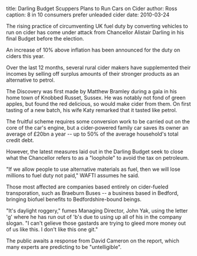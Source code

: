 title: Darling Budget Scuppers Plans to Run Cars on Cider
author: Ross
caption: 8 in 10 consumers prefer unleaded cider
date: 2010-03-24

The rising practice of circumventing UK fuel duty by converting vehicles to run
on cider has come under attack from Chancellor Alistair Darling in his final
Budget before the election.

An increase of 10% above inflation has been announced for the duty on ciders
this year.

Over the last 12 months, several rural cider makers have supplemented their
incomes by selling off surplus amounts of their stronger products as an
alternative to petrol.

The Discovery was first made by Matthew Bramley during a gala in his home town
of Knobbed Russet, Sussex. He was notably not fond of green apples, but found
the red delicious, so would make cider from them. On first tasting of a new
batch, his wife Katy remarked that it tasted like petrol.

The fruitful scheme requires some conversion work to be carried out on the core
of the car's engine, but a cider-powered family car saves its owner an average
of £20bn a year -- up to 50% of the average household's total credit debt.

However, the latest measures laid out in the Darling Budget seek to close what
the Chancellor refers to as a "loophole" to avoid the tax on petroleum.

"If we allow people to use alternative materials as fuel, then we will lose
millions to fuel duty not paid," WAFTI assumes he said.

Those most affected are companies based entirely on cider-fueled transporation,
such as Braeburn Buses -- a business based in Bedford, bringing biofuel benefits
to Bedfordshire-bound beings.

"It's daylight roggery," fumes Managing Director, John Yak, using the letter 'g'
where he has run out of 'b's due to using up all of his in the company slogan.
"I can't gelieve those gastards are trying to gleed more money out of us like
this. I don't like this one git."

The public awaits a response from David Cameron on the report, which many
experts are predicting to be "untelligible".
